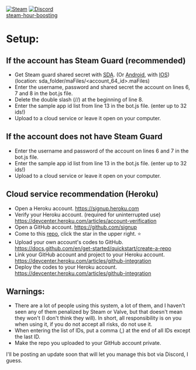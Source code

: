 [![Steam](https://img.shields.io/badge/donate-steam-blue?logo=Steam&style=flat-square)](https://steamcommunity.com/tradeoffer/new/?partner=434566573&token=g789u6Uv)
[![Discord](https://discord.com/api/guilds/817779288296128512/widget.png)](https://discord.gg/fJGtmKbuQB)  
[steam-hour-boosting](https://github.com/EnesKeremAYDIN/steam-hour-boosting)

# Setup:

## If the account has Steam Guard (recommended)
* Get Steam guard shared secret with [SDA](https://github.com/Jessecar96/SteamDesktopAuthenticator). (Or [Android](www.google.com/search?q=how+to+get+rooted+android+steam+guard+code), with [IOS](www.google.com/search?q=how+to+get+rooted+android+steam+guard+code)) (location: sda_folder/maFiles/<account_64_id>.maFiles)
* Enter the username, password and shared secret the account on lines 6, 7 and 8 in the bot.js file.
* Delete the double slash (//) at the beginning of line 8.
* Enter the sample app id list from line 13 in the bot.js file. (enter up to 32 ids!)
* Upload to a cloud service or leave it open on your computer.

## If the account does not have Steam Guard
* Enter the username and password of the account on lines 6 and 7 in the bot.js file.
* Enter the sample app id list from line 13 in the bot.js file. (enter up to 32 ids!)
* Upload to a cloud service or leave it open on your computer.

## Cloud service recommendation (Heroku)
* Open a Heroku account. https://signup.heroku.com
* Verify your Heroku account. (required for uninterrupted use) https://devcenter.heroku.com/articles/account-verification
* Open a GitHub account. https://github.com/signup
* Come to this [repo](https://github.com/EnesKeremAYDIN/steam-hour-boosting), click the star in the upper right. ⭐
* Upload your own account's codes to GitHub. https://docs.github.com/en/get-started/quickstart/create-a-repo
* Link your GitHub account and project to your Heroku account. https://devcenter.heroku.com/articles/github-integration
* Deploy the codes to your Heroku account. https://devcenter.heroku.com/articles/github-integration

## Warnings:
* There are a lot of people using this system, a lot of them, and I haven't seen any of them penalized by Steam or Valve, but that doesn't mean they won't (I don't think they will). In short, all responsibility is on you when using it, if you do not accept all risks, do not use it.
* When entering the list of IDs, put a comma (,) at the end of all IDs except the last ID.
* Make the repo you uploaded to your GitHub account private.

I'll be posting an update soon that will let you manage this bot via Discord, I guess.
